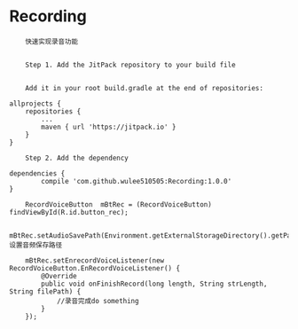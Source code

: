 # Recording
        快速实现录音功能


        Step 1. Add the JitPack repository to your build file


        Add it in your root build.gradle at the end of repositories:

	allprojects {
		repositories {
			...
			maven { url 'https://jitpack.io' }
		}
	}
        
        Step 2. Add the dependency

	dependencies {
	        compile 'com.github.wulee510505:Recording:1.0.0'
	}

        RecordVoiceButton  mBtRec = (RecordVoiceButton) findViewById(R.id.button_rec);
 
        mBtRec.setAudioSavePath(Environment.getExternalStorageDirectory().getPath()+"/Recording/audio");//设置音频保存路径
 
        mBtRec.setEnrecordVoiceListener(new RecordVoiceButton.EnRecordVoiceListener() {
            @Override
            public void onFinishRecord(long length, String strLength, String filePath) {
                //录音完成do something                                                                                                                                                                                                                                                                                                                                                                                                                    
            }
        });
